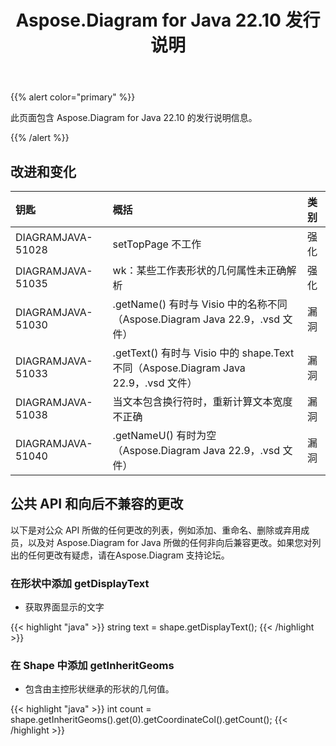 ﻿---
title: Aspose.Diagram for Java 22.10 发行说明
type: docs
weight: 18
url: /zh/java/aspose-diagram-for-java-22-10-release-notes/
---
{{% alert color="primary" %}}

此页面包含 Aspose.Diagram for Java 22.10 的发行说明信息。

{{% /alert %}}
## **改进和变化**  ##

|**钥匙**|**概括**|**类别**|
|:- |:- |:- |
|DIAGRAMJAVA-51028|setTopPage 不工作|强化|
|DIAGRAMJAVA-51035|wk：某些工作表形状的几何属性未正确解析|强化|
|DIAGRAMJAVA-51030|.getName() 有时与 Visio 中的名称不同（Aspose.Diagram Java 22.9，.vsd 文件）|漏洞|
|DIAGRAMJAVA-51033|.getText() 有时与 Visio 中的 shape.Text 不同（Aspose.Diagram Java 22.9，.vsd 文件）|漏洞|
|DIAGRAMJAVA-51038|当文本包含换行符时，重新计算文本宽度不正确|漏洞|
|DIAGRAMJAVA-51040|.getNameU() 有时为空（Aspose.Diagram Java 22.9，.vsd 文件）|漏洞|

## **公共 API 和向后不兼容的更改**
以下是对公众 API 所做的任何更改的列表，例如添加、重命名、删除或弃用成员，以及对 Aspose.Diagram for Java 所做的任何非向后兼容更改。如果您对列出的任何更改有疑虑，请在Aspose.Diagram 支持论坛。

### **在形状中添加 getDisplayText**
- 获取界面显示的文字

{{< highlight "java" >}}
string text = shape.getDisplayText();
{{< /highlight >}}

### **在 Shape 中添加 getInheritGeoms**
- 包含由主控形状继承的形状的几何值。

{{< highlight "java" >}}
int count = shape.getInheritGeoms().get(0).getCoordinateCol().getCount();
{{< /highlight >}}
